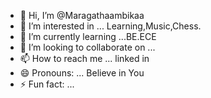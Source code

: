 - 👋 Hi, I’m @Maragathaambikaa
- 👀 I’m interested in ... Learning,Music,Chess.
- 🌱 I’m currently learning ...BE.ECE
- 💞️ I’m looking to collaborate on ...
- 📫 How to reach me ... linked in 
- 😄 Pronouns: ... Believe in You
- ⚡ Fun fact: ...

<!---
Maragathaambikaa/Maragathaambikaa is a ✨ special ✨ repository because its `README.md` (this file) appears on your GitHub profile.
You can click the Preview link to take a look at your changes.
--->
